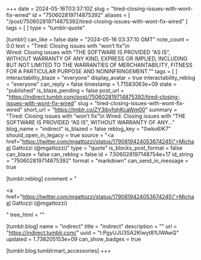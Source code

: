+++
date = 2024-05-16T03:37:10Z
slug = "tired-closing-issues-with-wont-fix-wired"
id = "750602819714875392"
aliases = [ "/post/750602819714875392/tired-closing-issues-with-wont-fix-wired" ]
tags = [ ]
type = "tumblr-quote"

[tumblr]
can_like = false
date = "2024-05-16 03:37:10 GMT"
note_count = 0.0
text = "Tired: Closing issues with &ldquo;won&rsquo;t fix&rdquo;\n<br/>Wired: Closing issues with &ldquo;THE SOFTWARE IS PROVIDED “AS IS”, WITHOUT WARRANTY OF ANY KIND, EXPRESS OR IMPLIED, INCLUDING BUT NOT LIMITED TO THE WARRANTIES OF MERCHANTABILITY, FITNESS FOR A PARTICULAR PURPOSE AND NONINFRINGEMENT.&rdquo;"
tags = [ ]
interactability_blaze = "everyone"
display_avatar = true
interactability_reblog = "everyone"
can_reply = false
timestamp = 1.71583063e+09
state = "published"
is_blaze_pending = false
post_url = "https://indirect.tumblr.com/post/750602819714875392/tired-closing-issues-with-wont-fix-wired"
slug = "tired-closing-issues-with-wont-fix-wired"
short_url = "https://tmblr.co/ZY3jbyfghKcaWm00"
summary = "Tired: Closing issues with “won’t fix”\n Wired: Closing issues with “THE SOFTWARE IS PROVIDED “AS IS”, WITHOUT WARRANTY OF ANY..."
blog_name = "indirect"
is_blazed = false
reblog_key = "0wko6IK7"
should_open_in_legacy = true
source = "<a href=\"https://twitter.com/mgattozzi/status/1790819424053674245\">Michael Gattozzi (@mgattozzi)</a>"
type = "quote"
is_blocks_post_format = false
can_blaze = false
can_reblog = false
id = 7.506028197148754e+17
id_string = "750602819714875392"
format = "markdown"
can_send_in_message = true

[tumblr.reblog]
comment = "<p><a href=\"https://twitter.com/mgattozzi/status/1790819424053674245\">Michael Gattozzi (@mgattozzi)</a></p>"
tree_html = ""

[tumblr.blog]
name = "indirect"
title = "indirect"
description = ""
url = "https://indirect.tumblr.com/"
uuid = "t:PgyUJU3SA2Klwyt81UWAwQ"
updated = 1.738205153e+09
can_show_badges = true

[tumblr.blog.tumblrmart_accessories]
+++

